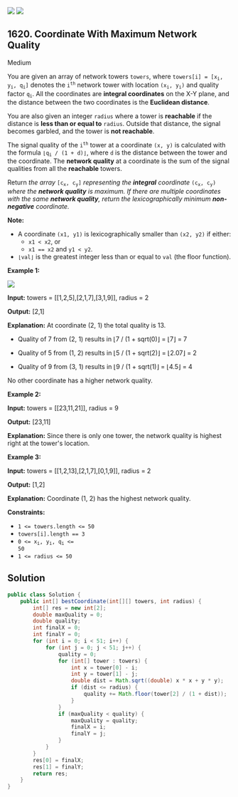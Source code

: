 [![](https://img.shields.io/github/stars/javadev/LeetCode-in-Java?label=Stars&style=flat-square)](https://github.com/javadev/LeetCode-in-Java)
[![](https://img.shields.io/github/forks/javadev/LeetCode-in-Java?label=Fork%20me%20on%20GitHub%20&style=flat-square)](https://github.com/javadev/LeetCode-in-Java/fork)

## 1620\. Coordinate With Maximum Network Quality

Medium

You are given an array of network towers `towers`, where <code>towers[i] = [x<sub>i</sub>, y<sub>i</sub>, q<sub>i</sub>]</code> denotes the <code>i<sup>th</sup></code> network tower with location <code>(x<sub>i</sub>, y<sub>i</sub>)</code> and quality factor <code>q<sub>i</sub></code>. All the coordinates are **integral coordinates** on the X-Y plane, and the distance between the two coordinates is the **Euclidean distance**.

You are also given an integer `radius` where a tower is **reachable** if the distance is **less than or equal to** `radius`. Outside that distance, the signal becomes garbled, and the tower is **not reachable**.

The signal quality of the <code>i<sup>th</sup></code> tower at a coordinate `(x, y)` is calculated with the formula <code>⌊q<sub>i</sub> / (1 + d)⌋</code>, where `d` is the distance between the tower and the coordinate. The **network quality** at a coordinate is the sum of the signal qualities from all the **reachable** towers.

Return _the array_ <code>[c<sub>x</sub>, c<sub>y</sub>]</code> _representing the **integral** coordinate_ <code>(c<sub>x</sub>, c<sub>y</sub>)</code> _where the **network quality** is maximum. If there are multiple coordinates with the same **network quality**, return the lexicographically minimum **non-negative** coordinate._

**Note:**

*   A coordinate `(x1, y1)` is lexicographically smaller than `(x2, y2)` if either:
    *   `x1 < x2`, or
    *   `x1 == x2` and `y1 < y2`.
*   `⌊val⌋` is the greatest integer less than or equal to `val` (the floor function).

**Example 1:**

![](https://assets.leetcode.com/uploads/2020/09/22/untitled-diagram.png)

**Input:** towers = \[\[1,2,5],[2,1,7],[3,1,9]], radius = 2

**Output:** [2,1]

**Explanation:** At coordinate (2, 1) the total quality is 13. 

- Quality of 7 from (2, 1) results in ⌊7 / (1 + sqrt(0)⌋ = ⌊7⌋ = 7 

- Quality of 5 from (1, 2) results in ⌊5 / (1 + sqrt(2)⌋ = ⌊2.07⌋ = 2 

- Quality of 9 from (3, 1) results in ⌊9 / (1 + sqrt(1)⌋ = ⌊4.5⌋ = 4 
  
No other coordinate has a higher network quality.

**Example 2:**

**Input:** towers = \[\[23,11,21]], radius = 9

**Output:** [23,11]

**Explanation:** Since there is only one tower, the network quality is highest right at the tower's location.

**Example 3:**

**Input:** towers = \[\[1,2,13],[2,1,7],[0,1,9]], radius = 2

**Output:** [1,2]

**Explanation:** Coordinate (1, 2) has the highest network quality.

**Constraints:**

*   `1 <= towers.length <= 50`
*   `towers[i].length == 3`
*   <code>0 <= x<sub>i</sub>, y<sub>i</sub>, q<sub>i</sub> <= 50</code>
*   `1 <= radius <= 50`

## Solution

```java
public class Solution {
    public int[] bestCoordinate(int[][] towers, int radius) {
        int[] res = new int[2];
        double maxQuality = 0;
        double quality;
        int finalX = 0;
        int finalY = 0;
        for (int i = 0; i < 51; i++) {
            for (int j = 0; j < 51; j++) {
                quality = 0;
                for (int[] tower : towers) {
                    int x = tower[0] - i;
                    int y = tower[1] - j;
                    double dist = Math.sqrt((double) x * x + y * y);
                    if (dist <= radius) {
                        quality += Math.floor(tower[2] / (1 + dist));
                    }
                }
                if (maxQuality < quality) {
                    maxQuality = quality;
                    finalX = i;
                    finalY = j;
                }
            }
        }
        res[0] = finalX;
        res[1] = finalY;
        return res;
    }
}
```
